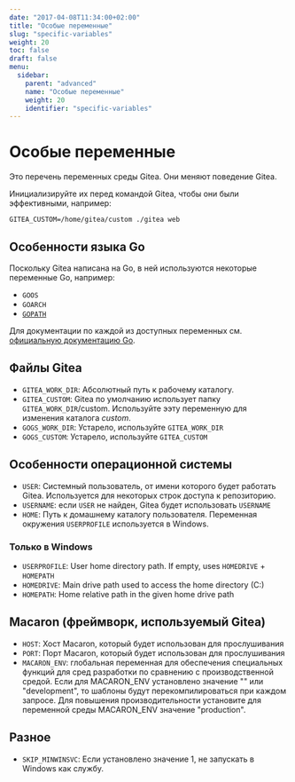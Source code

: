 ```yaml
---
date: "2017-04-08T11:34:00+02:00"
title: "Особые переменные"
slug: "specific-variables"
weight: 20
toc: false
draft: false
menu:
  sidebar:
    parent: "advanced"
    name: "Особые переменные"
    weight: 20
    identifier: "specific-variables"
---
```


# Особые переменные

Это перечень переменных среды Gitea. Они меняют поведение Gitea.

Инициализируйте их перед командой Gitea, чтобы они были эффективными, например:

```
GITEA_CUSTOM=/home/gitea/custom ./gitea web
```

## Особенности языка Go

Поскольку Gitea написана на Go, в ней используются некоторые переменные Go,
например:

  * `GOOS`
  * `GOARCH`
  * [`GOPATH`](https://golang.org/cmd/go/#hdr-GOPATH_environment_variable)

Для документации по каждой из доступных переменных см.
[официальную документацию Go](https://golang.org/cmd/go/#hdr-Environment_variables).

## Файлы Gitea

  * `GITEA_WORK_DIR`: Абсолютный путь к рабочему каталогу.
  * `GITEA_CUSTOM`: Gitea по умолчанию использует папку `GITEA_WORK_DIR`/custom. Используйте ээту переменную
     для изменения каталога *custom*.
  * `GOGS_WORK_DIR`: Устарело, используйте `GITEA_WORK_DIR`
  * `GOGS_CUSTOM`: Устарело, используйте `GITEA_CUSTOM`

## Особенности операционной системы

  * `USER`: Системный пользователь, от имени которого будет работать Gitea. Используется для некоторых строк доступа к репозиторию.
  * `USERNAME`: если `USER` не найден, Gitea будет использовать `USERNAME`
  * `HOME`: Путь к домашнему каталогу пользователя. Переменная окружения `USERPROFILE` используется в Windows.

### Только в Windows

  * `USERPROFILE`: User home directory path. If empty, uses `HOMEDRIVE` + `HOMEPATH`
  * `HOMEDRIVE`: Main drive path used to access the home directory (C:)
  * `HOMEPATH`: Home relative path in the given home drive path

## Macaron (фреймворк, используемый Gitea)

  * `HOST`: Хост Macaron, который будет использован для прослушивания
  * `PORT`: Порт Macaron, который будет использован для прослушивания
  * `MACARON_ENV`: глобальная переменная для обеспечения специальных функций для сред разработки
     по сравнению с производственной средой. Если для MACARON_ENV установлено значение ""
	 или "development", то шаблоны будут перекомпилироваться при каждом запросе.
	 Для повышения производительности установите для переменной среды MACARON_ENV значение "production".

## Разное

  * `SKIP_MINWINSVC`: Если установлено значение 1, не запускать в Windows как службу.
